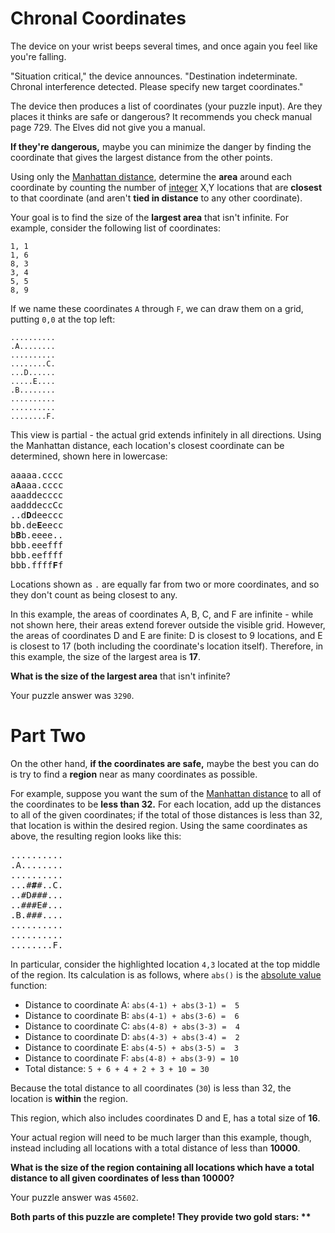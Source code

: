 # Chronal Coordinates
The device on your wrist beeps several times, and once again you feel like you're 
falling.

"Situation critical," the device announces. "Destination indeterminate. Chronal 
interference detected. Please specify new target coordinates."

The device then produces a list of coordinates (your puzzle input). Are they places 
it thinks are safe or dangerous? It recommends you check manual page 729. The Elves 
did not give you a manual.

__If they're dangerous,__ maybe you can minimize the danger by finding the 
coordinate that gives the largest distance from the other points.

Using only the [Manhattan distance](https://en.wikipedia.org/wiki/Taxicab_geometry), 
determine the __area__ around each coordinate by counting the number of 
[integer](https://en.wikipedia.org/wiki/Integer) X,Y locations that are __closest__ 
to that coordinate (and aren't __tied in distance__ to any other coordinate).

Your goal is to find the size of the __largest area__ that isn't infinite. For 
example, consider the following list of coordinates:

```
1, 1
1, 6
8, 3
3, 4
5, 5
8, 9
```

If we name these coordinates `A` through `F`, we can draw them on a grid, putting 
`0,0` at the top left:

```
..........
.A........
..........
........C.
...D......
.....E....
.B........
..........
..........
........F.
```

This view is partial - the actual grid extends infinitely in all directions. 
Using the Manhattan distance, each location's closest coordinate can be determined, 
shown here in lowercase:

<pre>
aaaaa.cccc
a<b>A</b>aaa.cccc
aaaddecccc
aadddeccCc
..d<b>D</b>deeccc
bb.de<b>E</b>eecc
b<b>B</b>b.eeee..
bbb.eeefff
bbb.eeffff
bbb.ffff<b>F</b>f
</pre>

Locations shown as `.` are equally far from two or more coordinates, and so they 
don't count as being closest to any.

In this example, the areas of coordinates A, B, C, and F are infinite - while not 
shown here, their areas extend forever outside the visible grid. However, the areas 
of coordinates D and E are finite: D is closest to 9 locations, and E is closest 
to 17 (both including the coordinate's location itself). Therefore, in this 
example, the size of the largest area is __17__.

__What is the size of the largest area__ that isn't infinite?

Your puzzle answer was `3290`.

# Part Two
On the other hand, __if the coordinates are safe,__ maybe the best you can do is 
try to find a __region__ near as many coordinates as possible.

For example, suppose you want the sum of the 
[Manhattan distance](https://en.wikipedia.org/wiki/Taxicab_geometry) to all of the 
coordinates to be __less than 32.__ For each location, add up the distances to 
all of the given coordinates; if the total of those distances is less than 32, 
that location is within the desired region. Using the same coordinates as above, 
the resulting region looks like this:

<pre>
..........
.A........
..........
...#<b>#</b>#..C.
..#D###...
..###E#...
.B.###....
..........
..........
........F.
</pre>

In particular, consider the highlighted location `4,3` located at the top middle 
of the region. Its calculation is as follows, where `abs()` is the 
[absolute value](https://en.wikipedia.org/wiki/Absolute_value) function:

 - Distance to coordinate A: `abs(4-1) + abs(3-1) =  5`
 - Distance to coordinate B: `abs(4-1) + abs(3-6) =  6`
 - Distance to coordinate C: `abs(4-8) + abs(3-3) =  4`
 - Distance to coordinate D: `abs(4-3) + abs(3-4) =  2`
 - Distance to coordinate E: `abs(4-5) + abs(3-5) =  3`
 - Distance to coordinate F: `abs(4-8) + abs(3-9) = 10`
 - Total distance: `5 + 6 + 4 + 2 + 3 + 10 = 30`
 
Because the total distance to all coordinates (`30`) is less than 32, the location 
is __within__ the region.

This region, which also includes coordinates D and E, has a total size of __16__.

Your actual region will need to be much larger than this example, though, instead 
including all locations with a total distance of less than __10000__.

__What is the size of the region containing all locations which have a total 
distance to all given coordinates of less than 10000?__

Your puzzle answer was `45602`.

__Both parts of this puzzle are complete! They provide two gold stars: \*\*__